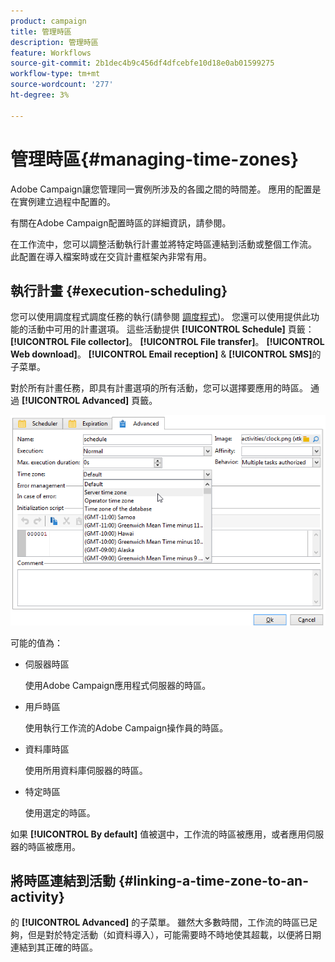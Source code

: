```yaml
---
product: campaign
title: 管理時區
description: 管理時區
feature: Workflows
source-git-commit: 2b1dec4b9c456df4dfcebfe10d18e0ab01599275
workflow-type: tm+mt
source-wordcount: '277'
ht-degree: 3%

---
```


# 管理時區{#managing-time-zones}



Adobe Campaign讓您管理同一實例所涉及的各國之間的時間差。 應用的配置是在實例建立過程中配置的。

有關在Adobe Campaign配置時區的詳細資訊，請參閱。

在工作流中，您可以調整活動執行計畫並將特定時區連結到活動或整個工作流。 此配置在導入檔案時或在交貨計畫框架內非常有用。

## 執行計畫 {#execution-scheduling}

您可以使用調度程式調度任務的執行(請參閱 [調度程式](scheduler.md))。 您還可以使用提供此功能的活動中可用的計畫選項。 這些活動提供 **[!UICONTROL Schedule]** 頁籤： **[!UICONTROL File collector]**。 **[!UICONTROL File transfer]**。 **[!UICONTROL Web download]**。 **[!UICONTROL Email reception]** &amp; **[!UICONTROL SMS]**&#x200B;的子菜單。

對於所有計畫任務，即具有計畫選項的所有活動，您可以選擇要應用的時區。 通過 **[!UICONTROL Advanced]** 頁籤。

![](assets/wf-timezone-in-a-box.png)

可能的值為：

* 伺服器時區

   使用Adobe Campaign應用程式伺服器的時區。

* 用戶時區

   使用執行工作流的Adobe Campaign操作員的時區。

* 資料庫時區

   使用所用資料庫伺服器的時區。

* 特定時區

   使用選定的時區。

如果 **[!UICONTROL By default]** 值被選中，工作流的時區被應用，或者應用伺服器的時區被應用。

## 將時區連結到活動 {#linking-a-time-zone-to-an-activity}

的 **[!UICONTROL Advanced]** 的子菜單。 雖然大多數時間，工作流的時區已足夠，但是對於特定活動（如資料導入），可能需要時不時地使其超載，以便將日期連結到其正確的時區。
